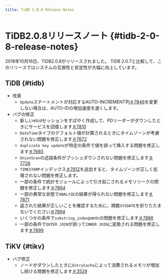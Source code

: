 ```yaml
---
title: TiDB 2.0.8 Release Notes
---
```


# TiDB2.0.8リリースノート {#tidb-2-0-8-release-notes}

2018年10月16日、TiDB2.0.8がリリースされました。 TiDB 2.0.7と比較して、このリリースではシステムの互換性と安定性が大幅に向上しています。

## TiDB {#tidb}

-   改善
    -   `Update`ステートメントが対応するAUTO-INCREMENT列[＃7846](https://github.com/pingcap/tidb/pull/7846)を変更しない場合は、AUTO-IDの増加速度を遅くします。
-   バグの修正
    -   新しいetcdセッションをすばやく作成して、PDリーダーがダウンしたときにサービスを回復します[＃7810](https://github.com/pingcap/tidb/pull/7810)
    -   `DateTime`タイプのデフォルト値が計算されるときにタイムゾーンが考慮されない問題を修正します[＃7672](https://github.com/pingcap/tidb/pull/7672)
    -   `duplicate key update`が特定の条件で値を誤って挿入する問題を修正します[＃7685](https://github.com/pingcap/tidb/pull/7685)
    -   `UnionScan`の述語条件がプッシュダウンされない問題を修正します[＃7726](https://github.com/pingcap/tidb/pull/7726)
    -   `TIMESTAMP`インデックス[＃7812](https://github.com/pingcap/tidb/pull/7812)を追加すると、タイムゾーンが正しく処理されない問題を修正します。
    -   一部の条件で統計モジュールによって引き起こされるメモリリークの問題を修正します[＃7864](https://github.com/pingcap/tidb/pull/7864)
    -   一部の異常な状態で`ANALYZE`の結果が得られない問題を修正します[＃7871](https://github.com/pingcap/tidb/pull/7871)
    -   返された結果が正しいことを確認するために、関数`SYSDATE`を折りたたまないでください[＃7894](https://github.com/pingcap/tidb/pull/7894)
    -   いくつかの条件で`substring_index`panicの問題を修正します[＃7896](https://github.com/pingcap/tidb/pull/7896)
    -   一部の条件で`OUTER JOIN`が誤って`INNER JOIN`に変換される問題を修正します[＃7899](https://github.com/pingcap/tidb/pull/7899)

## TiKV {#tikv}

-   バグ修正
    -   ノードがダウンしたときに`EntryCache`によって消費されるメモリが増加し続ける問題を修正します[＃3529](https://github.com/tikv/tikv/pull/3529)
